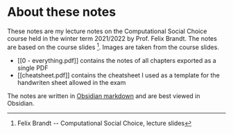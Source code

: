 # About these notes

These notes are my lecture notes on the Computational Social Choice course held in the winter term 2021/2022 by Prof. Felix Brandt. The notes are based on the course slides [^1]. Images are taken from the course slides.

- [[0 - everything.pdf]] contains the notes of all chapters exported as a single PDF
- [[cheatsheet.pdf]] contains the cheatsheet I used as a template for the handwriten sheet allowed in the exam 

The notes are written in [Obsidian markdown](https://obsidian.md/) and are best viewed in Obsidian.

[^1]: Felix Brandt -- Computational Social Choice, lecture slides